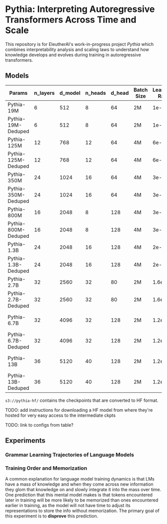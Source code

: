 # Pythia: Interpreting Autoregressive Transformers Across Time and Scale

This repository is for EleutherAI's work-in-progress project *Pythia* which combines interpretability analysis and scaling laws to understand how knowledge develops and evolves during training in autoregressive transformers.

## Models

| Params               | n_layers |d_model      | n_heads |d_head      | Batch Size |Learning Rate| Checkpoints | Evaluations        |
| -------------------- | -------- |------------ | ------- |----------- | ---------- |------------ | ---------- | ------------------- |
| Pythia-19M           | 6        | 512         | 8       | 64         | 2M         | 1e-3        | Ready      | Ready |
| Pythia-19M-Deduped   | 6        | 512         | 8       | 64         | 2M         | 1e-3        | Ready      | Ready |
| Pythia-125M          | 12       | 768         | 12      | 64         | 4M         | 6e-4        | Ready      | 0-shot Ready |
| Pythia-125M-Deduped  | 12       | 768         | 12      | 64         | 4M         | 6e-4        | Ready      | --------------- |
| Pythia-350M          | 24       | 1024        | 16      | 64         | 4M         | 3e-4        | Ready      | --------------- |
| Pythia-350M-Deduped  | 24       | 1024        | 16      | 64         | 4M         | 3e-4        | Ready      | --------------- |
| Pythia-800M          | 16       | 2048        | 8       | 128        | 4M         | 3e-4        | Ready      | Ready |
| Pythia-800M-Deduped  | 16       | 2048        | 8       | 128        | 4M         | 3e-4        | Ready      | Ready |
| Pythia-1.3B          | 24       | 2048        | 16      | 128        | 4M         | 2e-4        | Ready      | --------------- |
| Pythia-1.3B-Deduped  | 24       | 2048        | 16      | 128        | 4M         | 2e-4        | Ready      | --------------- |
| Pythia-2.7B          | 32       | 2560        | 32      | 80         | 2M         | 1.6e-4      | Ready      | Ready |
| Pythia-2.7B-Deduped  | 32       | 2560        | 32      | 80         | 2M         | 1.6e-4      | Ready      | Ready |
| Pythia-6.7B          | 32       | 4096        | 32      | 128        | 2M         | 1.2e-4 ?    | Ready      | Missing 5-shot, MMLU |
| Pythia-6.7B-Deduped  | 32       | 4096        | 32      | 128        | 2M         | 1.2e-4 ?    | Ready      | Missing 5-shot, MMLU |
| Pythia-13B           | 36       | 5120        | 40      | 128        | 2M         | 1.2e-4      | Ready      | Missing 5-shot, MMLU |
| Pythia-13B-Deduped   | 36       | 5120        | 40      | 128        | 2M         | 1.2e-4      | Ready      | Missing 5-shot, MMLU |


`s3://pythia-hf/` contains the checkpoints that are converted to HF format.


TODO: add instructions for downloading a HF model from where they're hosted for very easy access to the intermediate ckpts

TODO: link to configs from table?

## Experiments 

### Grammar Learning Trajectories of Language Models

### Training Order and Memorization

A common explanation for language model training dynamics is that LMs have a mass of knowledge and when they come across new information they glom that knowledge on and slowly integrate it into the mass over time. One prediction that this mental model makes is that tokens encountered later in training will be more likely to be memorized than ones encountered earlier in training, as the model will not have time to adjust its representations to store the info without memorization. The primary goal of this experiment is to **disprove** this prediction.
